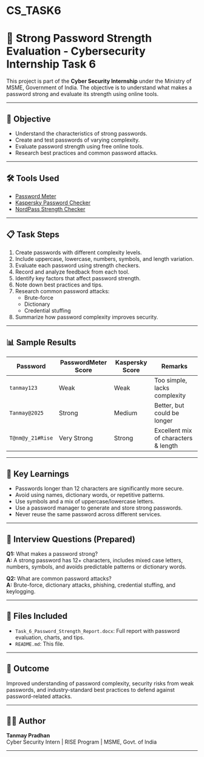 # CS_TASK6
# 🔐 Strong Password Strength Evaluation - Cybersecurity Internship Task 6

This project is part of the **Cyber Security Internship** under the Ministry of MSME, Government of India. The objective is to understand what makes a password strong and evaluate its strength using online tools.

---

## 📌 Objective

- Understand the characteristics of strong passwords.
- Create and test passwords of varying complexity.
- Evaluate password strength using free online tools.
- Research best practices and common password attacks.

---

## 🛠 Tools Used

- [Password Meter](https://www.passwordmeter.com/)
- [Kaspersky Password Checker](https://password.kaspersky.com/)
- [NordPass Strength Checker](https://nordpass.com/password-strength-checker/)

---

## 📋 Task Steps

1. Create passwords with different complexity levels.
2. Include uppercase, lowercase, numbers, symbols, and length variation.
3. Evaluate each password using strength checkers.
4. Record and analyze feedback from each tool.
5. Identify key factors that affect password strength.
6. Note down best practices and tips.
7. Research common password attacks:
   - Brute-force
   - Dictionary
   - Credential stuffing
8. Summarize how password complexity improves security.

---

## 📊 Sample Results

| Password         | PasswordMeter Score | Kaspersky Score | Remarks                                |
|------------------|---------------------|------------------|----------------------------------------|
| `tanmay123`      | Weak                | Weak             | Too simple, lacks complexity           |
| `Tanmay@2025`    | Strong              | Medium           | Better, but could be longer            |
| `T@nm@y_21#Rise` | Very Strong         | Strong           | Excellent mix of characters & length   |

---

## 🧠 Key Learnings

- Passwords longer than 12 characters are significantly more secure.
- Avoid using names, dictionary words, or repetitive patterns.
- Use symbols and a mix of uppercase/lowercase letters.
- Use a password manager to generate and store strong passwords.
- Never reuse the same password across different services.

---

## 📖 Interview Questions (Prepared)

**Q1:** What makes a password strong?  
**A:** A strong password has 12+ characters, includes mixed case letters, numbers, symbols, and avoids predictable patterns or dictionary words.

**Q2:** What are common password attacks?  
**A:** Brute-force, dictionary attacks, phishing, credential stuffing, and keylogging.

---

## 📂 Files Included

- `Task_6_Password_Strength_Report.docx`: Full report with password evaluation, charts, and tips.
- `README.md`: This file.

---

## 🚀 Outcome

Improved understanding of password complexity, security risks from weak passwords, and industry-standard best practices to defend against password-related attacks.

---

## 👨‍💻 Author

**Tanmay Pradhan**  
Cyber Security Intern | RISE Program | MSME, Govt. of India

---

